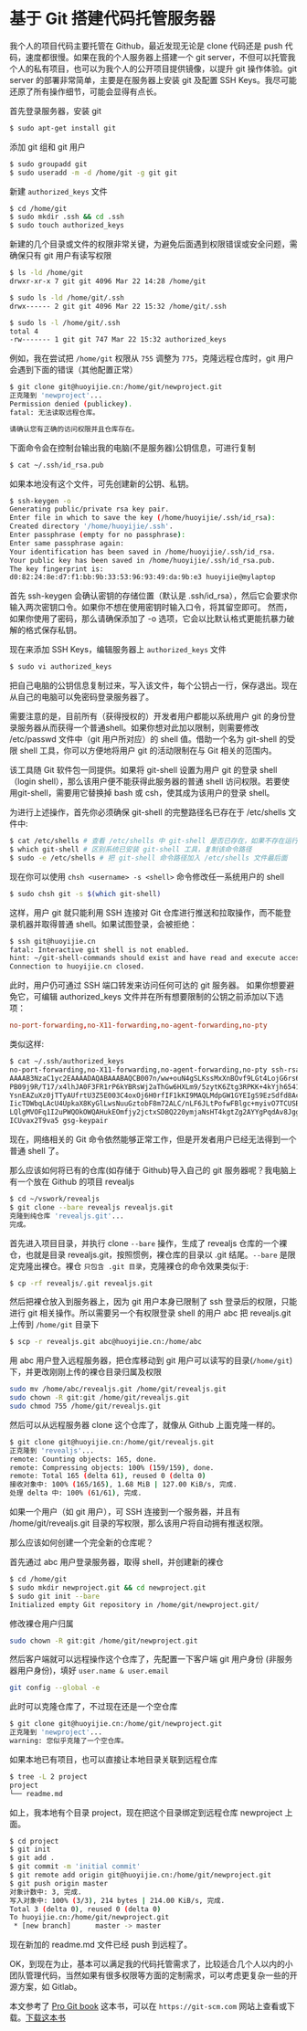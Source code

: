 
# 基于 Git 搭建代码托管服务器

我个人的项目代码主要托管在 Github，最近发现无论是 clone 代码还是 push 代码，速度都很慢。如果在我的个人服务器上搭建一个 git server，不但可以托管我个人的私有项目，也可以为我个人的公开项目提供镜像，以提升 git 操作体验。git server 的部署非常简单，主要是在服务器上安装 git 及配置 SSH Keys。我尽可能还原了所有操作细节，可能会显得有点长。

首先登录服务器，安装 git

```bash
$ sudo apt-get install git
```

添加 git 组和 git 用户

```bash
$ sudo groupadd git
$ sudo useradd -m -d /home/git -g git git
```

新建 `authorized_keys` 文件

```bash
$ cd /home/git
$ sudo mkdir .ssh && cd .ssh
$ sudo touch authorized_keys
```

新建的几个目录或文件的权限非常关键，为避免后面遇到权限错误或安全问题，需确保只有 git 用户有读写权限

```bash
$ ls -ld /home/git
drwxr-xr-x 7 git git 4096 Mar 22 14:28 /home/git

$ sudo ls -ld /home/git/.ssh
drwx------ 2 git git 4096 Mar 22 15:32 /home/git/.ssh

$ sudo ls -l /home/git/.ssh
total 4
-rw------- 1 git git 747 Mar 22 15:32 authorized_keys
```

例如，我在尝试把 `/home/git` 权限从 `755` 调整为 `775`，克隆远程仓库时，git 用户会遇到下面的错误（其他配置正常）

```bash
$ git clone git@huoyijie.cn:/home/git/newproject.git
正克隆到 'newproject'...
Permission denied (publickey).
fatal: 无法读取远程仓库。

请确认您有正确的访问权限并且仓库存在。
```

下面命令会在控制台输出我的电脑(不是服务器)公钥信息，可进行复制

```bash
$ cat ~/.ssh/id_rsa.pub
```

如果本地没有这个文件，可先创建新的公钥、私钥。

```bash
$ ssh-keygen -o
Generating public/private rsa key pair.
Enter file in which to save the key (/home/huoyijie/.ssh/id_rsa):
Created directory '/home/huoyijie/.ssh'.
Enter passphrase (empty for no passphrase):
Enter same passphrase again:
Your identification has been saved in /home/huoyijie/.ssh/id_rsa.
Your public key has been saved in /home/huoyijie/.ssh/id_rsa.pub.
The key fingerprint is:
d0:82:24:8e:d7:f1:bb:9b:33:53:96:93:49:da:9b:e3 huoyijie@mylaptop
```

首先 ssh-keygen 会确认密钥的存储位置（默认是 .ssh/id_rsa），然后它会要求你输入两次密钥口令。如果你不想在使用密钥时输入口令，将其留空即可。 然而，如果你使用了密码，那么请确保添加了 -o 选项，它会以比默认格式更能抗暴力破解的格式保存私钥。

现在来添加 SSH Keys，编辑服务器上 `authorized_keys` 文件

```bash
$ sudo vi authorized_keys
```

把自己电脑的公钥信息复制过来，写入该文件，每个公钥占一行，保存退出。现在从自己的电脑可以免密码登录服务器了。

需要注意的是，目前所有（获得授权的）开发者用户都能以系统用户 git 的身份登录服务器从而获得一个普通shell。如果你想对此加以限制，则需要修改 /etc/passwd 文件中（git 用户所对应）的 shell 值。借助一个名为 git-shell 的受限 shell 工具，你可以方便地将用户 git 的活动限制在与 Git 相关的范围内。

该工具随 Git 软件包一同提供。如果将 git-shell 设置为用户 git 的登录 shell（login shell），那么该用户便不能获得此服务器的普通 shell 访问权限。若要使用git-shell，需要用它替换掉 bash 或 csh，使其成为该用户的登录 shell。

为进行上述操作，首先你必须确保 git-shell 的完整路径名已存在于 /etc/shells 文件中:

```bash
$ cat /etc/shells # 查看 /etc/shells 中 git-shell 是否已存在，如果不存在运行下条命令
$ which git-shell # 区别系统已安装 git-shell 工具，复制该命令路径
$ sudo -e /etc/shells # 把 git-shell 命令路径加入 /etc/shells 文件最后面
```

现在你可以使用 `chsh <username> -s <shell>` 命令修改任一系统用户的 shell

```bash
$ sudo chsh git -s $(which git-shell)
```

这样，用户 git 就只能利用 SSH 连接对 Git 仓库进行推送和拉取操作，而不能登录机器并取得普通 shell。如果试图登录，会被拒绝：

```bash
$ ssh git@huoyijie.cn
fatal: Interactive git shell is not enabled.
hint: ~/git-shell-commands should exist and have read and execute access.
Connection to huoyijie.cn closed.
```

此时，用户仍可通过 SSH 端口转发来访问任何可达的 git 服务器。 如果你想要避免它，可编辑 authorized_keys 文件并在所有想要限制的公钥之前添加以下选项：

```conf
no-port-forwarding,no-X11-forwarding,no-agent-forwarding,no-pty
```

类似这样:

```bash
$ cat ~/.ssh/authorized_keys
no-port-forwarding,no-X11-forwarding,no-agent-forwarding,no-pty ssh-rsa
AAAAB3NzaC1yc2EAAAADAQABAAABAQCB007n/ww+ouN4gSLKssMxXnBOvf9LGt4LojG6rs6h
PB09j9R/T17/x4lhJA0F3FR1rP6kYBRsWj2aThGw6HXLm9/5zytK6Ztg3RPKK+4kYjh6541N
YsnEAZuXz0jTTyAUfrtU3Z5E003C4oxOj6H0rfIF1kKI9MAQLMdpGW1GYEIgS9EzSdfd8AcC
IicTDWbqLAcU4UpkaX8KyGlLwsNuuGztobF8m72ALC/nLF6JLtPofwFBlgc+myivO7TCUSBd
LQlgMVOFq1I2uPWQOkOWQAHukEOmfjy2jctxSDBQ220ymjaNsHT4kgtZg2AYYgPqdAv8JggJ
ICUvax2T9va5 gsg-keypair
```

现在，网络相关的 Git 命令依然能够正常工作，但是开发者用户已经无法得到一个普通 shell 了。

那么应该如何将已有的仓库(如存储于 Github)导入自己的 git 服务器呢？我电脑上有一个放在 Github 的项目 revealjs

```bash
$ cd ~/vswork/revealjs
$ git clone --bare revealjs revealjs.git
克隆到纯仓库 'revealjs.git'...
完成。
```

首先进入项目目录，并执行 clone `--bare` 操作，生成了 revealjs 仓库的一个裸仓，也就是目录 revealjs.git，按照惯例，裸仓库的目录以 .git 结尾。`--bare` 是限定克隆出裸仓。裸仓 `只包含 .git 目录`，克隆裸仓的命令效果类似于:

```bash
$ cp -rf revealjs/.git revealjs.git
```

然后把裸仓放入到服务器上，因为 git 用户本身已限制了 ssh 登录后的权限，只能进行 git 相关操作。所以需要另一个有权限登录 shell 的用户 abc 把 revealjs.git 上传到 `/home/git` 目录下

```bash
$ scp -r revealjs.git abc@huoyijie.cn:/home/abc
```

用 abc 用户登入远程服务器，把仓库移动到 git 用户可以读写的目录(`/home/git`)下，并更改刚刚上传的裸仓目录归属及权限

```bash
sudo mv /home/abc/revealjs.git /home/git/revealjs.git
sudo chown -R git:git /home/git/revealjs.git
sudo chmod 755 /home/git/revealjs.git
```

然后可以从远程服务器 clone 这个仓库了，就像从 Github 上面克隆一样的。

```bash
$ git clone git@huoyijie.cn:/home/git/revealjs.git
正克隆到 'revealjs'...
remote: Counting objects: 165, done.
remote: Compressing objects: 100% (159/159), done.
remote: Total 165 (delta 61), reused 0 (delta 0)
接收对象中: 100% (165/165), 1.68 MiB | 127.00 KiB/s, 完成.
处理 delta 中: 100% (61/61), 完成.
```

如果一个用户（如 git 用户），可 SSH 连接到一个服务器，并且有 /home/git/revealjs.git 目录的写权限，那么该用户将自动拥有推送权限。

那么应该如何创建一个完全新的仓库呢？

首先通过 abc 用户登录服务器，取得 shell，并创建新的裸仓

```bash
$ cd /home/git
$ sudo mkdir newproject.git && cd newproject.git
$ sudo git init --bare
Initialized empty Git repository in /home/git/newproject.git/
```

修改裸仓用户归属

```bash
sudo chown -R git:git /home/git/newproject.git
```

然后客户端就可以远程操作这个仓库了，先配置一下客户端 git 用户身份 (非服务器用户身份)，填好 `user.name & user.email`

```bash
git config --global -e
```

此时可以克隆仓库了，不过现在还是一个空仓库

```bash
$ git clone git@huoyijie.cn:/home/git/newproject.git
正克隆到 'newproject'...
warning: 您似乎克隆了一个空仓库。
```

如果本地已有项目，也可以直接让本地目录关联到远程仓库

```bash
$ tree -L 2 project
project
└── readme.md
```

如上，我本地有个目录 project，现在把这个目录绑定到远程仓库 newproject 上面。

```bash
$ cd project
$ git init
$ git add .
$ git commit -m 'initial commit'
$ git remote add origin git@huoyijie.cn:/home/git/newproject.git
$ git push origin master
对象计数中: 3, 完成.
写入对象中: 100% (3/3), 214 bytes | 214.00 KiB/s, 完成.
Total 3 (delta 0), reused 0 (delta 0)
To huoyijie.cn:/home/git/newproject.git
 * [new branch]      master -> master
```

现在新加的 readme.md 文件已经 push 到远程了。

OK，到现在为止，基本可以满足我的代码托管需求了，比较适合几个人以内的小团队管理代码，当然如果有很多权限等方面的定制需求，可以考虑更复杂一些的开源方案，如 Gitlab。

本文参考了 [Pro Git book](https://git-scm.com/book/zh/v2) 这本书，可以在 `https://git-scm.com` 网站上查看或下载。[下载这本书](https://cdn.huoyijie.cn/ab/7d4e75e08ac011ebaa2ab110efea0133/progit_v2.1.55.pdf)